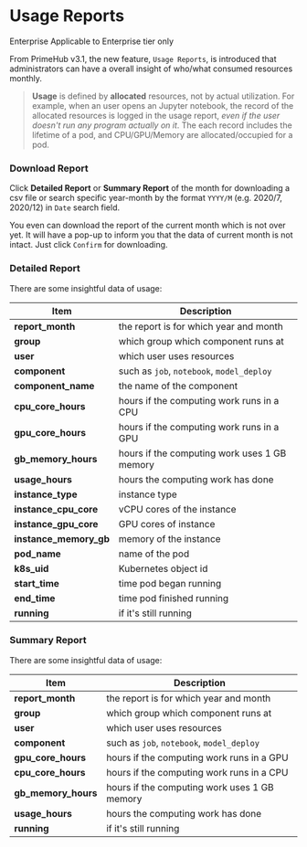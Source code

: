 # Usage Reports

Enterprise Applicable to Enterprise tier only

From PrimeHub v3.1, the new feature, `Usage Reports`, is introduced that administrators can have a overall insight of who/what consumed resources monthly.

> **Usage** is defined by **allocated** resources, not by actual utilization. For example, when an user opens an Jupyter notebook, the record of the allocated resources is logged in the usage report, _even if the user doesn't run any program actually on it_. The each record includes the lifetime of a pod, and CPU/GPU/Memory are allocated/occupied for a pod.

### Download Report

Click **Detailed Report** or **Summary Report** of the month for downloading a csv file or search specific year-month by the format `YYYY/M` (e.g. 2020/7, 2020/12) in `Date` search field.

You even can download the report of the current month which is not over yet. It will have a pop-up to inform you that the data of current month is not intact. Just click `Confirm` for downloading.

### Detailed Report

There are some insightful data of usage:

| Item                     | Description                                  |
| ------------------------ | -------------------------------------------- |
| **report\_month**        | the report is for which year and month       |
| **group**                | which group which component runs at          |
| **user**                 | which user uses resources                    |
| **component**            | such as `job`, `notebook`, `model_deploy`    |
| **component\_name**      | the name of the component                    |
| **cpu\_core\_hours**     | hours if the computing work runs in a CPU    |
| **gpu\_core\_hours**     | hours if the computing work runs in a GPU    |
| **gb\_memory\_hours**    | hours if the computing work uses 1 GB memory |
| **usage\_hours**         | hours the computing work has done            |
| **instance\_type**       | instance type                                |
| **instance\_cpu\_core**  | vCPU cores of the instance                   |
| **instance\_gpu\_core**  | GPU cores of instance                        |
| **instance\_memory\_gb** | memory of the instance                       |
| **pod\_name**            | name of the pod                              |
| **k8s\_uid**             | Kubernetes object id                         |
| **start\_time**          | time pod began running                       |
| **end\_time**            | time pod finished running                    |
| **running**              | if it's still running                        |

### Summary Report

There are some insightful data of usage:

| Item                  | Description                                  |
| --------------------- | -------------------------------------------- |
| **report\_month**     | the report is for which year and month       |
| **group**             | which group which component runs at          |
| **user**              | which user uses resources                    |
| **component**         | such as `job`, `notebook`, `model_deploy`    |
| **gpu\_core\_hours**  | hours if the computing work runs in a GPU    |
| **cpu\_core\_hours**  | hours if the computing work runs in a CPU    |
| **gb\_memory\_hours** | hours if the computing work uses 1 GB memory |
| **usage\_hours**      | hours the computing work has done            |
| **running**           | if it's still running                        |
